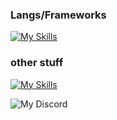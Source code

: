 <h3>Langs/Frameworks</h3>

[![My Skills](https://skillicons.dev/icons?i=js,html,css,arduino,bash,cpp,git,py,vite,vue)](https://skillicons.dev)

<h3>other stuff</h3>

[![My Skills](https://skillicons.dev/icons?i=cloudflare,discord,bots,github,linux,replit)](https://skillicons.dev)

![My Discord](https://discord-readme-badge-beta.vercel.app/api?id=976878661242331156)
